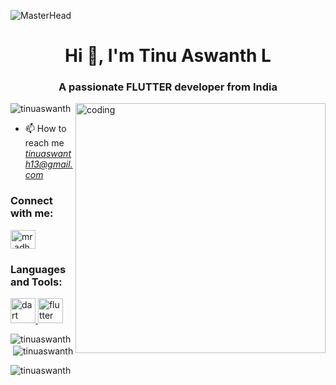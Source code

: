 ![MasterHead](https://1.bp.blogspot.com/-7A4WynwLsMw/XbBpCXG8fHI/AAAAAAAAMt4/uOa1bpLskYgrwGbllhSu2SDj_Mig8SXJQCLcBGAsYHQ/s1600/2000_600px.gif)

<h1 align="center">Hi 👋, I'm Tinu Aswanth L</h1>
<h3 align="center">A passionate FLUTTER developer from India</h3>
<img align="right" alt="coding" width="400" src="https://user-images.githubusercontent.com/55389276/140866485-8fb1c876-9a8f-4d6a-98dc-08c4981eaf70.gif">

<p align="left"> <img src="https://komarev.com/ghpvc/?username=tinuaswanth&label=Profile%20views&color=0e75b6&style=flat" alt="tinuaswanth" /> </p>

- 📫 How to reach me *tinuaswanth13@gmail.com*

<h3 align="left">Connect with me:</h3>
<p align="left">
<a href="https://instagram.com/mr.adholokam" target="blank"><img align="center" src="https://raw.githubusercontent.com/rahuldkjain/github-profile-readme-generator/master/src/images/icons/Social/instagram.svg" alt="mr.adholokam" height="30" width="40" /></a>
</p>

<h3 align="left">Languages and Tools:</h3>
<p align="left"> <a href="https://dart.dev" target="_blank" rel="noreferrer"> <img src="https://www.vectorlogo.zone/logos/dartlang/dartlang-icon.svg" alt="dart" width="40" height="40"/> </a> <a href="https://flutter.dev" target="_blank" rel="noreferrer"> <img src="https://www.vectorlogo.zone/logos/flutterio/flutterio-icon.svg" alt="flutter" width="40" height="40"/> </a> </p>

<p><img align="left" src="https://github-readme-stats.vercel.app/api/top-langs?username=tinuaswanth&show_icons=true&locale=en&layout=compact" alt="tinuaswanth" /></p>

<p>&nbsp;<img align="center" src="https://github-readme-stats.vercel.app/api?username=tinuaswanth&show_icons=true&locale=en" alt="tinuaswanth" /></p>

<p><img align="center" src="https://github-readme-streak-stats.herokuapp.com/?user=tinuaswanth&" alt="tinuaswanth" /></p>
